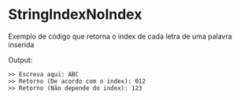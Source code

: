 # StringIndexNoIndex

Exemplo de código que retorna o index de cada letra de uma palavra inserida

Output:

```
>> Escreva aqui: ABC
>> Retorno (De acordo com o index): 012
>> Retorno (Não depende do index): 123
```
